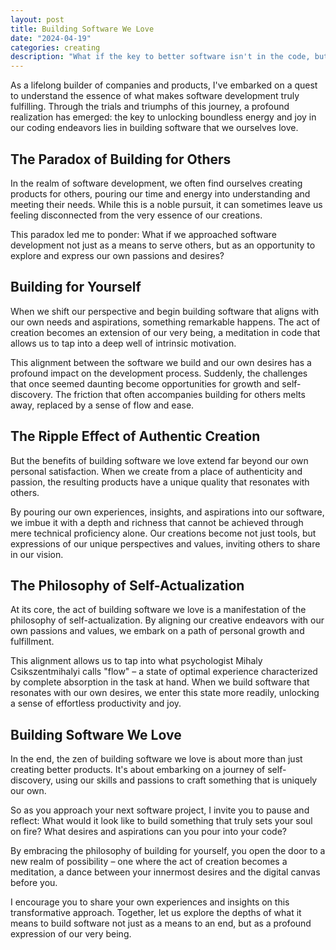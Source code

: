 ```yaml
---
layout: post
title: Building Software We Love
date: "2024-04-19"
categories: creating
description: "What if the key to better software isn't in the code, but in the heart? My unexpected revelation about development and passion."
---
```


As a lifelong builder of companies and products, I've embarked on a quest to understand the essence of what makes software development truly fulfilling. Through the trials and triumphs of this journey, a profound realization has emerged: the key to unlocking boundless energy and joy in our coding endeavors lies in building software that we ourselves love.

## **The Paradox of Building for Others**

In the realm of software development, we often find ourselves creating products for others, pouring our time and energy into understanding and meeting their needs. While this is a noble pursuit, it can sometimes leave us feeling disconnected from the very essence of our creations.

This paradox led me to ponder: What if we approached software development not just as a means to serve others, but as an opportunity to explore and express our own passions and desires?

## **Building for Yourself**

When we shift our perspective and begin building software that aligns with our own needs and aspirations, something remarkable happens. The act of creation becomes an extension of our very being, a meditation in code that allows us to tap into a deep well of intrinsic motivation.

This alignment between the software we build and our own desires has a profound impact on the development process. Suddenly, the challenges that once seemed daunting become opportunities for growth and self-discovery. The friction that often accompanies building for others melts away, replaced by a sense of flow and ease.

## **The Ripple Effect of Authentic Creation**

But the benefits of building software we love extend far beyond our own personal satisfaction. When we create from a place of authenticity and passion, the resulting products have a unique quality that resonates with others.

By pouring our own experiences, insights, and aspirations into our software, we imbue it with a depth and richness that cannot be achieved through mere technical proficiency alone. Our creations become not just tools, but expressions of our unique perspectives and values, inviting others to share in our vision.

## **The Philosophy of Self-Actualization**

At its core, the act of building software we love is a manifestation of the philosophy of self-actualization. By aligning our creative endeavors with our own passions and values, we embark on a path of personal growth and fulfillment.

This alignment allows us to tap into what psychologist Mihaly Csikszentmihalyi calls "flow" – a state of optimal experience characterized by complete absorption in the task at hand. When we build software that resonates with our own desires, we enter this state more readily, unlocking a sense of effortless productivity and joy.

## **Building Software We Love**

In the end, the zen of building software we love is about more than just creating better products. It's about embarking on a journey of self-discovery, using our skills and passions to craft something that is uniquely our own.

So as you approach your next software project, I invite you to pause and reflect: What would it look like to build something that truly sets your soul on fire? What desires and aspirations can you pour into your code?

By embracing the philosophy of building for yourself, you open the door to a new realm of possibility – one where the act of creation becomes a meditation, a dance between your innermost desires and the digital canvas before you.

I encourage you to share your own experiences and insights on this transformative approach. Together, let us explore the depths of what it means to build software not just as a means to an end, but as a profound expression of our very being.

